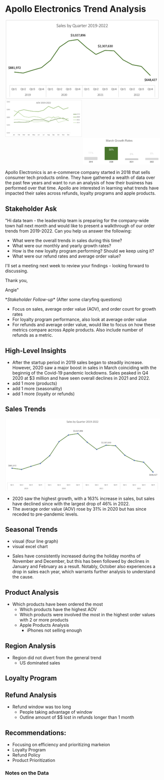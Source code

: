# Apollo Electronics Trend Analysis
<div align="center">
  <img src="https://github.com/ricky-santos/apollo-electronics-trend-analysis/blob/main/Charts-Images/Sales%20Overview.png?raw=true" alt="Overall Sales" width="500">
</div>
<div align="left">
  <img src="https://github.com/ricky-santos/apollo-electronics-trend-analysis/blob/main/Charts-Images/AOV%20per%20year%20per%20month.png?raw=true" alt="another chart" width="250">
</div>
<div align="right">
  <img src="https://github.com/ricky-santos/apollo-electronics-trend-analysis/blob/main/Charts-Images/March%20Growth%20Rates.png?raw=true" alt="Mmmmmmarch" width="250">
</div>


Apollo Electronics is an e-commerce company started in 2018 that sells consumer tech products online. They have gathered a wealth of data over the past few years and want to run an analysis of how their business has performed over that time. Apollo are interested in learning what trends have impacted their sales across refunds, loyalty programs and apple products.

## Stakeholder Ask
"Hi data team - the leadership team is preparing for the company-wide town hall next month and would like to present a walkthrough of our order trends from 2019-2022. Can you help us answer the following:
* What were the overall trends in sales during this time?
* What were our monthly and yearly growth rates?
* How is the new loyalty program performing? Should we keep using it?
* What were our refund rates and average order value?

I'll set a meeting next week to review your findings - looking forward to discussing.

Thank you,

Angie"

**Stakeholder Follow-up*\* (After some claryfing questions)

* Focus on sales, average order value (AOV), and order count for growth rates
* For loyalty program performance, also look at average order value
* For refunds and average order value, would like to focus on how these metrics compare across Apple products. Also include number of refunds as a metric.

## High-Level Insights

* After the startup period in 2019 sales began to steadily increase. However, 2020 saw a major boost in sales in March coinciding with the beginnig of the Covid-19 pandemic lockdowns. Sales peaked in Q4 2020 at $3 million and have seen overall declines in 2021 and 2022.
* add 1 more (products)
* add 1 more (seasonality)
* add 1 more (loyalty or refunds)

## Sales Trends

<div align="center">
  <img src="https://github.com/ricky-santos/apollo-electronics-trend-analysis/blob/main/Charts-Images/Overall%20Yearly%20Sales.jpg?raw=true" alt="Apollo Logo" width="600">
</div>

* 2020 saw the highest growth, with a 163% increase in sales, but sales have declined since with the largest drop of 46% in 2022.
* The average order value (AOV) rose by 31% in 2020 but has since receded to pre-pandemic levels.

## Seasonal Trends

- visual (four line graph)
- visual excel chart

* Sales have consistently increased during the holiday months of November and December, but this has been followed by declines in January and February as a result. Notably, October also experiences a drop in sales each year, which warrants further analysis to understand the cause.

## Product Analysis
* Which products have been ordered the most
    - Which products have the highest AOV
    - Which products were involved the most in the highest order values with 2 or more products
    - Apple Products Analysis
        - iPhones not selling enough

## Region Analysis
* Region did not divert from the general trend
  - US dominated sales

## Loyalty Program

## Refund Analysis
* Refund window was too long
    - People taking advantage of window
    - Outline amount of $$ lost in refunds longer than 1 month

 ## Recommendations:
- Focusing on efficiency and prioritizing markeion
- Loyalty Program
- Refund Policy
- Product Prioritization

### Notes on the Data

